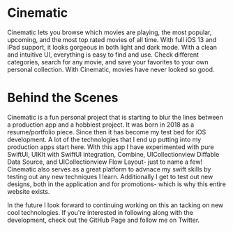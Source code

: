 # Cinematic
Cinematic lets you browse which movies are playing, the most popular, upcoming, and the most top rated movies of all time. With full iOS 13 and iPad support, it looks gorgeous in both light and dark mode. With a clean and intuitive UI, everything is easy to find and use. Check different categories, search for any movie, and save your favorites to your own personal collection. With Cinematic, movies have never looked so good.

# Behind the Scenes
Cinematic is a fun personal project that is starting to blur the lines between a production app and a hobbiest project. It was born in 2018 as a resume/portfolio piece. Since then it has become my test bed for iOS development. A lot of the technologies that I end up putting into my production apps start here. With this app I have experimented with pure SwiftUI, UIKIt with SwiftUI integration, Combine, UICollectionview Diffable Data Source, and UICollectionview Flow Layout- just to name a few! Cinematic also serves as a great platform to advnace my swift skills by testing out any new techniques I learn. Additionally I get to test out new designs, both in the application and for promotions- which is why this entire website exists.

In the future I look forward to continuing working on this an tacking on new cool technologies. If you're interested in following along with the development, check out the GitHub Page and follow me on Twitter.